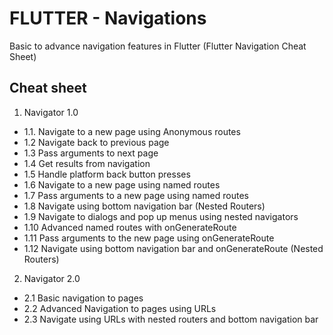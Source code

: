 # FLUTTER - Navigations

Basic to advance navigation features in Flutter (Flutter Navigation Cheat Sheet)

## Cheat sheet

1. Navigator 1.0

- 1.1. Navigate to a new page using Anonymous routes
- 1.2 Navigate back to previous page
- 1.3 Pass arguments to next page
- 1.4 Get results from navigation
- 1.5 Handle platform back button presses
- 1.6 Navigate to a new page using named routes
- 1.7 Pass arguments to a new page using named routes
- 1.8 Navigate using bottom navigation bar (Nested Routers)
- 1.9 Navigate to dialogs and pop up menus using nested navigators
- 1.10 Advanced named routes with onGenerateRoute
- 1.11 Pass arguments to the new page using onGenerateRoute
- 1.12 Navigate using bottom navigation bar and onGenerateRoute (Nested Routers)

2. Navigator 2.0

- 2.1 Basic navigation to pages
- 2.2 Advanced Navigation to pages using URLs
- 2.3 Navigate using URLs with nested routers and bottom navigation bar
